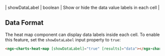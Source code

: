 | showDataLabel | boolean | Show or hide the data value labels in each cell |

## Data Format

The heat map component can display data labels inside each cell. To enable this feature, set the `showDataLabel` input property to `true`:

```html
<ngx-charts-heat-map [showDataLabel]="true" [results]="data"></ngx-charts-heat-map>
```